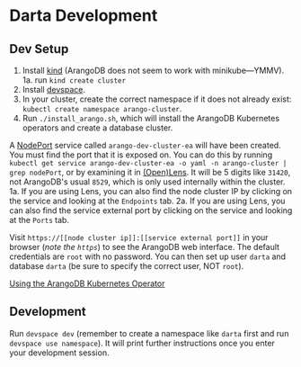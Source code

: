 # Darta Development

## Dev Setup

1. Install [kind](https://kind.sigs.k8s.io/docs/user/quick-start/) (ArangoDB does not seem to work with minikube—YMMV).
    1a. run `kind create cluster`
2. Install [devspace](https://devspace.sh/cli/docs/getting-started/installation).
3. In your cluster, create the correct namespace if it does not already exist: `kubectl create namespace arango-cluster`.
4. Run `./install_arango.sh`, which will install the ArangoDB Kubernetes operators and create a database cluster.

A [NodePort](https://kubernetes.io/docs/concepts/services-networking/service/#type-nodeport) service called `arango-dev-cluster-ea` will have been created. You must find the port that it is exposed on. You can do this by running `kubectl get service arango-dev-cluster-ea -o yaml -n arango-cluster | grep nodePort`, or by examining it in [(Open)](https://github.com/MuhammedKalkan/OpenLens)[Lens](https://docs.k8slens.dev/getting-started/install-lens/). It will be 5 digits like `31420`, not ArangoDB's usual `8529`, which is only used internally within the cluster.
    1a. If you are using Lens, you can also find the node cluster IP by clicking on the service and looking at the `Endpoints` tab.
    2a. If you are using Lens, you can also find the service external port by clicking on the service and looking at the `Ports` tab.

Visit `https://[[node cluster ip]]:[[service external port]]` in your browser (*note the `https`*) to see the ArangoDB web interface. The default credentials are `root` with no password. You can then set up user `darta` and database `darta` (be sure to specify the correct user, NOT `root`).

[Using the ArangoDB Kubernetes Operator](https://www.arangodb.com/docs/stable/deployment-kubernetes-usage.html)

## Development

Run `devspace dev` (remember to create a namespace like `darta` first and run `devspace use namespace`). It will print further instructions once you enter your development session.